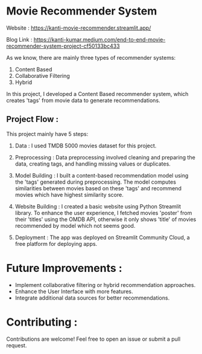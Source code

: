 # Movie Recommender System

Website : https://kanti-movie-recommender.streamlit.app/

Blog Link : https://kanti-kumar.medium.com/end-to-end-movie-recommender-system-project-cf50133bc433

As we know, there are mainly three types of recommender systems:
1. Content Based
2. Collaborative Filtering
3. Hybrid

In this project, I developed a Content Based recommender system, which creates 'tags' from movie data to generate recommendations.

## Project Flow :
This project mainly have 5 steps:
1. Data : I used TMDB 5000 movies dataset for this project.

2. Preprocessing : Data preprocessing involved cleaning and preparing the data, creating tags, and handling missing values or duplicates.

3. Model Building : I built a content-based recommendation model using the 'tags' generated during preprocessing. The model computes similarities between movies based on these 'tags' and recommend movies which have highest similarity score.

4. Website Building : I created a basic website using Python Streamlit library. To enhance the user experience, I fetched movies 'poster' from their 'titles' using the OMDB API, otherwise it only shows 'title' of movies recommended by model which not seems good.

5. Deployment : The app was deployed on Streamlit Community Cloud, a free platform for deploying apps.

# Future Improvements :
* Implement collaborative filtering or hybrid recommendation approaches.
* Enhance the User Interface with more features.
* Integrate additional data sources for better recommendations.

# Contributing :
Contributions are welcome! Feel free to open an issue or submit a pull request.
